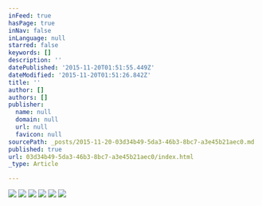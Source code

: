 ```yaml
---
inFeed: true
hasPage: true
inNav: false
inLanguage: null
starred: false
keywords: []
description: ''
datePublished: '2015-11-20T01:51:55.449Z'
dateModified: '2015-11-20T01:51:26.842Z'
title: ''
author: []
authors: []
publisher:
  name: null
  domain: null
  url: null
  favicon: null
sourcePath: _posts/2015-11-20-03d34b49-5da3-46b3-8bc7-a3e45b21aec0.md
published: true
url: 03d34b49-5da3-46b3-8bc7-a3e45b21aec0/index.html
_type: Article

---
```

![](https://the-grid-user-content.s3-us-west-2.amazonaws.com/c45971ec-1bbc-41fb-b727-d6ae84ed992c.jpg)
![](https://the-grid-user-content.s3-us-west-2.amazonaws.com/3149691d-9b62-438c-a2ca-74a0d12931ce.jpg)
![](https://the-grid-user-content.s3-us-west-2.amazonaws.com/4de7507d-535d-41c3-834c-dc6121e7d2e4.jpg)
![](https://the-grid-user-content.s3-us-west-2.amazonaws.com/25514afe-8299-4726-b9ba-85e2768e106e.jpg)
![](https://the-grid-user-content.s3-us-west-2.amazonaws.com/99228b32-e3b3-479a-83f9-a09c20cb76a9.jpg)
![](https://the-grid-user-content.s3-us-west-2.amazonaws.com/9df8ac54-9b4f-4303-bc9e-73dc4d3602bb.jpg)